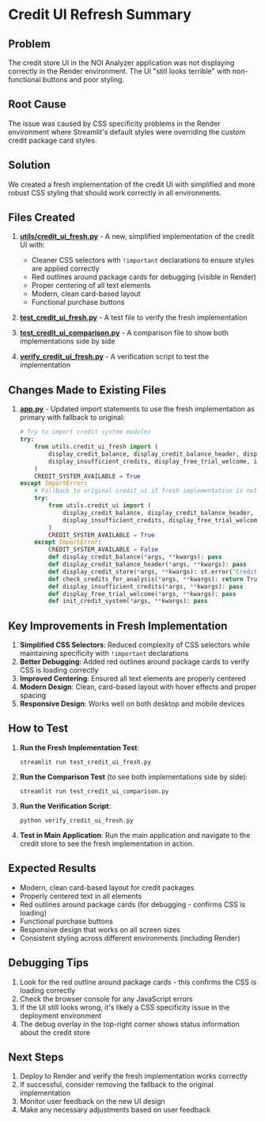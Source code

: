 # Credit UI Refresh Summary

## Problem
The credit store UI in the NOI Analyzer application was not displaying correctly in the Render environment. The UI "still looks terrible" with non-functional buttons and poor styling.

## Root Cause
The issue was caused by CSS specificity problems in the Render environment where Streamlit's default styles were overriding the custom credit package card styles.

## Solution
We created a fresh implementation of the credit UI with simplified and more robust CSS styling that should work correctly in all environments.

## Files Created

1. **[utils/credit_ui_fresh.py](file:///c:/Users/edgar/Documents/GitHub/noianalyzer/noianalyzer/utils/credit_ui_fresh.py)** - A new, simplified implementation of the credit UI with:
   - Cleaner CSS selectors with `!important` declarations to ensure styles are applied correctly
   - Red outlines around package cards for debugging (visible in Render)
   - Proper centering of all text elements
   - Modern, clean card-based layout
   - Functional purchase buttons

2. **[test_credit_ui_fresh.py](file:///c:/Users/edgar/Documents/GitHub/noianalyzer/noianalyzer/test_credit_ui_fresh.py)** - A test file to verify the fresh implementation

3. **[test_credit_ui_comparison.py](file:///c:/Users/edgar/Documents/GitHub/noianalyzer/noianalyzer/test_credit_ui_comparison.py)** - A comparison file to show both implementations side by side

4. **[verify_credit_ui_fresh.py](file:///c:/Users/edgar/Documents/GitHub/noianalyzer/noianalyzer/verify_credit_ui_fresh.py)** - A verification script to test the implementation

## Changes Made to Existing Files

1. **[app.py](file:///c:/Users/edgar/Documents/GitHub/noianalyzer/noianalyzer/app.py)** - Updated import statements to use the fresh implementation as primary with fallback to original:
   ```python
   # Try to import credit system modules
   try:
       from utils.credit_ui_fresh import (
           display_credit_balance, display_credit_balance_header, display_credit_store, check_credits_for_analysis,
           display_insufficient_credits, display_free_trial_welcome, init_credit_system
       )
       CREDIT_SYSTEM_AVAILABLE = True
   except ImportError:
       # Fallback to original credit_ui if fresh implementation is not available
       try:
           from utils.credit_ui import (
               display_credit_balance, display_credit_balance_header, display_credit_store, check_credits_for_analysis,
               display_insufficient_credits, display_free_trial_welcome, init_credit_system
           )
           CREDIT_SYSTEM_AVAILABLE = True
       except ImportError:
           CREDIT_SYSTEM_AVAILABLE = False
           def display_credit_balance(*args, **kwargs): pass
           def display_credit_balance_header(*args, **kwargs): pass
           def display_credit_store(*args, **kwargs): st.error("Credit system not available")
           def check_credits_for_analysis(*args, **kwargs): return True, "Credit check unavailable"
           def display_insufficient_credits(*args, **kwargs): pass
           def display_free_trial_welcome(*args, **kwargs): pass
           def init_credit_system(*args, **kwargs): pass
   ```

## Key Improvements in Fresh Implementation

1. **Simplified CSS Selectors**: Reduced complexity of CSS selectors while maintaining specificity with `!important` declarations
2. **Better Debugging**: Added red outlines around package cards to verify CSS is loading correctly
3. **Improved Centering**: Ensured all text elements are properly centered
4. **Modern Design**: Clean, card-based layout with hover effects and proper spacing
5. **Responsive Design**: Works well on both desktop and mobile devices

## How to Test

1. **Run the Fresh Implementation Test**:
   ```
   streamlit run test_credit_ui_fresh.py
   ```

2. **Run the Comparison Test** (to see both implementations side by side):
   ```
   streamlit run test_credit_ui_comparison.py
   ```

3. **Run the Verification Script**:
   ```
   python verify_credit_ui_fresh.py
   ```

4. **Test in Main Application**:
   Run the main application and navigate to the credit store to see the fresh implementation in action.

## Expected Results

- Modern, clean card-based layout for credit packages
- Properly centered text in all elements
- Red outlines around package cards (for debugging - confirms CSS is loading)
- Functional purchase buttons
- Responsive design that works on all screen sizes
- Consistent styling across different environments (including Render)

## Debugging Tips

1. Look for the red outline around package cards - this confirms the CSS is loading correctly
2. Check the browser console for any JavaScript errors
3. If the UI still looks wrong, it's likely a CSS specificity issue in the deployment environment
4. The debug overlay in the top-right corner shows status information about the credit store

## Next Steps

1. Deploy to Render and verify the fresh implementation works correctly
2. If successful, consider removing the fallback to the original implementation
3. Monitor user feedback on the new UI design
4. Make any necessary adjustments based on user feedback